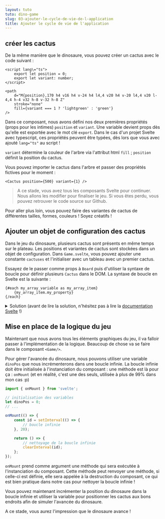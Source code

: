 ```yaml
---
layout: tuto
tuto: dino-game
slug: 03-ajouter-le-cycle-de-vie-de-l-application
title: Ajouter le cycle de vie de l'application
---
```


<script>
	import CodeCactusArray from './CodeCactusArray.md';
</script>

## créer les cactus

De la même manière que le dinosaure, vous pouvez créer un cactus avec le code suivant :

```svelte
<script lang\="ts">
	export let position = 0;
	export let variant: number;
</script>

<path
	d="M{position},170 h4 v16 h4 v-24 h4 l4,4 v20 h4 v-20 l4,4 v20 l-4,4 h-4 v32 h-8 v-32 h-8 Z"
	stroke="none"
	fill={variant === 1 ? 'lightgreen' : 'green'}
/>
```

Dans ce composant, nous avons défini nos deux premières propriétés (props pour les intimes) `position` et `variant`. Une variable devient props dès qu'elle est exportée avec le mot clé `export`. Dans le cas d'un projet Svelte avec typescript, ces propriétés peuvent être typées, dès lors que vous avec ajouté `lang="ts"` au script !

`variant` détermine la couleur de l'arbre via l'attribut html `fill` ; `position` définit la position du cactus.

Vous pouvez importer le cactus dans l'arbre et passer des propriétés fictives pour le moment :

```svelte
<Cactus position={500} variant={1} />
```

> A ce stade, vous avez tous les composants Svelte pour continuer. Nous allons les modifier pour finaliser le jeu. Si vous êtes perdu, vous pouvez retrouver le code source sur Github.

Pour aller plus loin, vous pouvez faire des variantes de cactus de différentes tailles, formes, couleurs ! Soyez créatifs !

## Ajouter un objet de configuration des cactus

Dans le jeu du dinosaure, plusieurs cactus sont présents en même temps sur le plateau. Les positions et variantes de cactus sont stockées dans un objet de configuration. Dans `Game.svelte`, vous pouvez ajouter une constante `cactuses` et l'initialiser avec un tableau avec un premier cactus.

Essayez de le passer comme props à `Board` puis d'utiliser la syntaxe de boucle pour définir plusieurs `Cactus` dans le DOM. La syntaxe de boucle en Svelte est la suivante :

```svelte
{#each my_array_variable as my_array_item}
	{my_array_item.my_property}
{/each}
```

<details>
	<summary>Solution (avant de lire la solution, n'hésitez pas à lire la <a href="https://svelte.dev/docs#template-syntax-each" target="_blank">documentation Svelte</a> !)</summary>
	<CodeCactusArray/>
</details>

## Mise en place de la logique du jeu

Maintenant que nous avons tous les éléments graphiques du jeu, il va falloir passer à l'implémentation de la logique. Beaucoup de chose va se faire dans le composant `<Game/>`.

Pour gérer l'avancée du dinosaure, nous pouvons utiliser une variable `dinoPos` que nous incrémenterons dans une boucle infinie. La boucle infinie doit être initialisée à l'instanciation du composant : une méthode est là pour ça : `onMount` (et en réalité, c'est une des seuls, utilisée à plus de 99% dans mon cas :p)

```typescript
import { onMount } from 'svelte';

// initialisation des variables
let dinoPos = 0;
// ...

onMount(() => {
	const id = setInterval(() => {
		// boucle infinie
	}, 20);

	return () => {
		// nettoyage de la boucle infinie
		clearInterval(id);
	};
});
```

`onMount` prend comme argument une méthode qui sera exécutée à l'instanciation du composant. Cette méthode peut renvoyer une méthode, si celle-ci est définie, elle sera appelée à la destruction du composant, ce qui est bien pratique dans notre cas pour nettoyer la boucle infinie !

Vous pouvez maintenant incrémenter la position du dinosaure dans la boucle infinie et utiliser la variable pour positionner les cactus aux bons endroits afin de simuler l'avancée du dinosaure.

A ce stade, vous aurez l'impression que le dinosaure avance !
